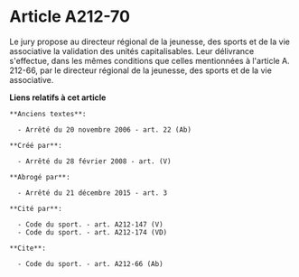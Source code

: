# Article A212-70

Le jury propose au directeur régional de la jeunesse, des sports et de la vie associative la validation des unités
capitalisables. Leur délivrance s'effectue, dans les mêmes conditions que celles mentionnées à l'article A. 212-66, par le
directeur régional de la jeunesse, des sports et de la vie associative.

**Liens relatifs à cet article**

	**Anciens textes**:

	  - Arrêté du 20 novembre 2006 - art. 22 (Ab)

	**Créé par**:

	  - Arrêté du 28 février 2008 - art. (V)

	**Abrogé par**:

	  - Arrêté du 21 décembre 2015 - art. 3

	**Cité par**:

	  - Code du sport. - art. A212-147 (V)
	  - Code du sport. - art. A212-174 (VD)

	**Cite**:

	  - Code du sport. - art. A212-66 (Ab)
